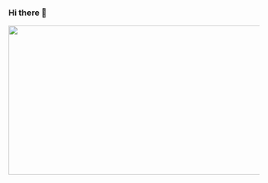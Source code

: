 ### Hi there 👋

<!--
**liuyxcc/liuyxcc** is a ✨ _special_ ✨ repository because its `README.md` (this file) appears on your GitHub profile.

Here are some ideas to get you started:

- 🔭 I’m currently working on ...
- 🌱 I’m currently learning ...
- 👯 I’m looking to collaborate on ...
- 🤔 I’m looking for help with ...
- 💬 Ask me about ...
- 📫 How to reach me: ...
- 😄 Pronouns: ...
- ⚡ Fun fact: ...
-->

<img src="https://swg.notion.pet/s/bg-4f1d421c63dda81301a26dac396d4294" style="min-width:100px;width:750px;min-height:100px;height:300px">
